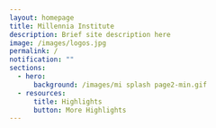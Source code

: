 ```yaml
---
layout: homepage
title: Millennia Institute
description: Brief site description here
image: /images/logos.jpg
permalink: /
notification: ""
sections:
  - hero:
      background: /images/mi splash page2-min.gif
  - resources:
      title: Highlights
      button: More Highlights
---
```

